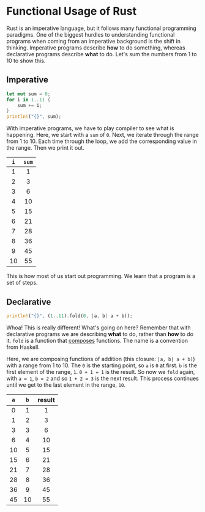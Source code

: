 # Functional Usage of Rust

Rust is an imperative language, but it follows many functional programming paradigms. One of the biggest hurdles to understanding functional programs when coming from an imperative background is the shift in thinking. Imperative programs describe __how__ to do something, whereas declarative programs describe __what__ to do. Let's sum the numbers from 1 to 10 to show this.

## Imperative

```rust
let mut sum = 0;
for i in 1..11 {
	sum += i;
}
println!("{}", sum);
```

With imperative programs, we have to play compiler to see what is happening. Here, we start with a `sum` of `0`. Next, we iterate through the range from 1 to 10. Each time through the loop, we add the corresponding value in the range. Then we print it out.

| `i` | `sum` |
|:---:|:-----:|
|   1 |     1 |
|   2 |     3 |
|   3 |     6 |
|   4 |    10 |
|   5 |    15 |
|   6 |    21 |
|   7 |    28 |
|   8 |    36 |
|   9 |    45 |
|  10 |    55 |

This is how most of us start out programming. We learn that a program is a set of steps.

## Declarative

```rust
println!("{}", (1..11).fold(0, |a, b| a + b));
```

Whoa! This is really different! What's going on here? Remember that with declarative programs we are describing __what__ to do, rather than __how__ to do it. `fold` is a function that [composes](https://en.wikipedia.org/wiki/Function_composition) functions. The name is a convention from Haskell.

Here, we are composing functions of addition (this closure: `|a, b| a + b)`) with a range from 1 to 10. The `0` is the starting point, so `a` is `0` at first. `b` is the first element of the range, `1`. `0 + 1 = 1` is the result. So now we `fold` again, with `a = 1`, `b = 2` and so `1 + 2 = 3` is the next result. This process continues until we get to the last element in the range, `10`.

| `a` | `b` | result |
|:---:|:---:|:------:|
|   0 |   1 |      1 |
|   1 |   2 |      3 |
|   3 |   3 |      6 |
|   6 |   4 |     10 |
|  10 |   5 |     15 |
|  15 |   6 |     21 |
|  21 |   7 |     28 |
|  28 |   8 |     36 |
|  36 |   9 |     45 |
|  45 |  10 |     55 |
